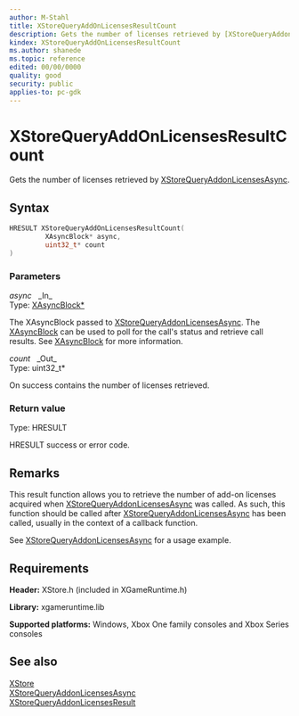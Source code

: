 ```yaml
---
author: M-Stahl
title: XStoreQueryAddOnLicensesResultCount
description: Gets the number of licenses retrieved by [XStoreQueryAddonLicensesAsync](xstorequeryaddonlicensesasync.md).
kindex: XStoreQueryAddOnLicensesResultCount
ms.author: shanede
ms.topic: reference
edited: 00/00/0000
quality: good
security: public
applies-to: pc-gdk
---
```


# XStoreQueryAddOnLicensesResultCount  

Gets the number of licenses retrieved by [XStoreQueryAddonLicensesAsync](xstorequeryaddonlicensesasync.md).  

## Syntax  
  
```cpp
HRESULT XStoreQueryAddOnLicensesResultCount(  
         XAsyncBlock* async,  
         uint32_t* count  
)  
```  
  
### Parameters  
  
*async* &nbsp;&nbsp;\_In\_  
Type: [XAsyncBlock*](../../xasync/structs/xasyncblock.md)  
  
The XAsyncBlock passed to [XStoreQueryAddonLicensesAsync](xstorequeryaddonlicensesasync.md). The [XAsyncBlock](../../xasync/structs/xasyncblock.md) can be used to poll for the call's status and retrieve call results. See [XAsyncBlock](../../xasync/structs/xasyncblock.md) for more information.   
  
*count* &nbsp;&nbsp;\_Out\_  
Type: uint32_t*  
  
On success contains the number of licenses retrieved.  
  
### Return value
Type: HRESULT
  
HRESULT success or error code.    
  
## Remarks  
  
This result function allows you to retrieve the number of add-on licenses acquired when [XStoreQueryAddonLicensesAsync](xstorequeryaddonlicensesasync.md) was called. As such, this function should be called after [XStoreQueryAddonLicensesAsync](xstorequeryaddonlicensesasync.md) has been called, usually in the context of a callback function.  
  
See [XStoreQueryAddonLicensesAsync](xstorequeryaddonlicensesasync.md) for a usage example.  

  
## Requirements  
  
**Header:** XStore.h (included in XGameRuntime.h)
  
**Library:** xgameruntime.lib
  
**Supported platforms:** Windows, Xbox One family consoles and Xbox Series consoles  
  
## See also  
[XStore](../xstore_members.md)  
[XStoreQueryAddonLicensesAsync](xstorequeryaddonlicensesasync.md)  
[XStoreQueryAddonLicensesResult](xstorequeryaddonlicensesresult.md)  
  